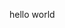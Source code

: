 <!DOCTYPE html>
<html lang="en">
<head>
    <meta charset="UTF-8">
    <meta name="viewport" content="width=device-width, initial-scale=1.0">
    <title>Github</title>
</head>
<body>
    <p>hello world</p>
</body>
</html>
